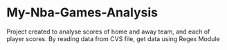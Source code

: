 # My-Nba-Games-Analysis
Project created to analyse scores of home and away team, and each of player scores. By reading data from CVS file, get data using Regex Module
